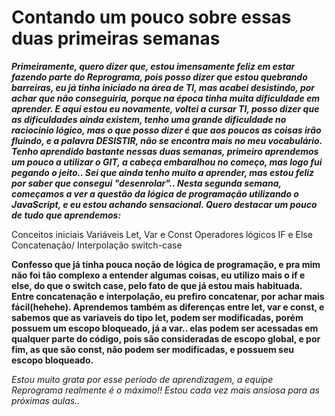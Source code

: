 # Contando um pouco sobre essas duas primeiras semanas

***Primeiramente, quero dizer que, estou imensamente feliz em estar fazendo parte do Reprograma, pois posso dizer que estou quebrando barreiras, eu já tinha iniciado na área de TI, mas acabei desistindo, por achar que não conseguiria, porque na época tinha muita dificuldade em aprender.
E aqui estou eu novamente, voltei a cursar TI, posso dizer que as dificuldades ainda existem, tenho uma grande dificuldade no raciocinio lógico, mas o que posso dizer é que aos poucos as coisas irão fluindo, e a palavra DESISTIR, não se encontra mais no meu vocabulário.
Tenho aprendido bastante nessas duas semanas, primeiro aprendemos um pouco a utilizar o GIT, a cabeça embaralhou no começo, mas logo fui pegando o jeito.. Sei que ainda tenho muito a aprender, mas estou feliz por saber que consegui "desenrolar"..
Nesta segunda semana, começamos a ver a questão da lógica de programação utilizando o JavaScript, e eu estou achando sensacional.
Quero destacar um pouco de tudo que aprendemos:***

Conceitos iniciais
Variáveis
Let, Var e Const
Operadores lógicos
IF e Else
Concatenação/ Interpolação
switch-case

**Confesso que já tinha pouca noção de lógica de programação, e pra mim não foi tão complexo a entender algumas coisas, eu utilizo mais o if e else, do que o switch case, pelo fato de que já estou mais habituada.
Entre concatenação e interpolação, eu prefiro concatenar, por achar mais fácil(hehehe).
Aprendemos também as diferenças entre let, var e const, e sabemos que as variaveis do tipo let, podem ser modificadas, porém possuem um escopo bloqueado, já a var.. elas podem ser acessadas em qualquer parte do código, pois são consideradas de escopo global, e por fim, as que são const, não podem ser modificadas, e possuem seu escopo bloqueado.**


*Estou muito grata por esse período de aprendizagem, a equipe Reprograma realmente é o máximo!!
Estou cada vez mais ansiosa para as próximas aulas..*

